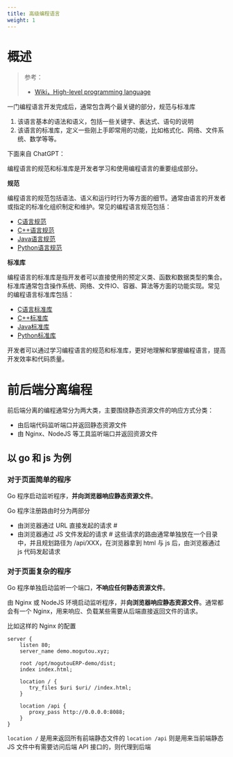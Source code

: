 ```yaml
---
title: 高级编程语言
weight: 1
---
```


# 概述

> 参考：
> 
> - [Wiki，High-level programming language](https://en.wikipedia.org/wiki/High-level_programming_language)

一门编程语言开发完成后，通常包含两个最关键的部分，规范与标准库

1. 该语言基本的语法和语义，包括一些关键字、表达式、语句的说明
2. 该语言的标准库，定义一些刚上手即常用的功能，比如格式化、网络、文件系统、数学等等。

下面来自 ChatGPT：

编程语言的规范和标准库是开发者学习和使用编程语言的重要组成部分。

**规范**

编程语言的规范包括语法、语义和运行时行为等方面的细节。通常由语言的开发者或指定的标准化组织制定和维护。常见的编程语言规范包括：

-   [C语言规范](https://www.iso.org/standard/74528.html)
-   [C++语言规范](https://isocpp.org/std/the-standard)
-   [Java语言规范](https://docs.oracle.com/javase/specs/)
-   [Python语言规范](https://www.python.org/dev/peps/)

**标准库**

编程语言的标准库是指开发者可以直接使用的预定义类、函数和数据类型的集合。标准库通常包含操作系统、网络、文件IO、容器、算法等方面的功能实现。常见的编程语言标准库包括：

-   [C语言标准库](https://en.cppreference.com/w/c)
-   [C++标准库](https://en.cppreference.com/w/cpp)
-   [Java标准库](https://docs.oracle.com/en/java/javase/13/docs/api/index.html)
-   [Python标准库](https://docs.python.org/3/library/)

开发者可以通过学习编程语言的规范和标准库，更好地理解和掌握编程语言，提高开发效率和代码质量。

# 前后端分离编程

前后端分离的编程通常分为两大类，主要围绕静态资源文件的响应方式分类：

- 由后端代码监听端口并返回静态资源文件
- 由 Nginx、NodeJS 等工具监听端口并返回资源文件

## 以 go 和 js 为例

### 对于页面简单的程序

Go 程序启动监听程序，**并向浏览器响应静态资源文件**。

Go 程序注册路由时分为两部分

- 由浏览器通过 URL 直接发起的请求 #
- 由浏览器通过 JS 文件发起的请求 # 这些请求的路由通常单独放在一个目录中，并且规划路径为 /api/XXX，在浏览器拿到 html 与 js 后，由浏览器通过 js 代码发起请求

### 对于页面复杂的程序

Go 程序单独启动监听一个端口，**不响应任何静态资源文件**。

由 Nginx 或 NodeJS 环境启动监听程序，并**向浏览器响应静态资源文件**。通常都会有一个 Nginx，用来响应、负载某些需要从后端直接返回文件的请求。

比如这样的 Nginx 的配置

```nginx
server {
    listen 80;
    server_name demo.mogutou.xyz;

    root /opt/mogutouERP-demo/dist;
    index index.html;

    location / {
       try_files $uri $uri/ /index.html;
    }

    location /api {
       proxy_pass http://0.0.0.0:8088;
    }
}
```

`location /` 是用来返回所有前端静态文件的
`location /api` 则是用来当前端静态 JS 文件中有需要访问后端 API 接口的，则代理到后端
